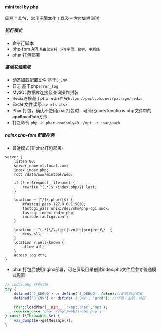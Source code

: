 #### mini tool by php

简易工具包，常用于脚本化工具及三方库集成测试

##### 运行模式

- 命令行脚本
- php-fpm API `路由仅支持 小写字母、数字、中划线`
- phar 打包部署

##### 基础功能集成

- 动态加载配置文件 基于`J_ENV`
- 日志 基于php`error_log`
- MySQL数据库连接及查询操作封装
- Redis连接基于php redis扩展`https://pecl.php.net/package/redis`
- Excel 文件读写`csv xls xlsx`
- Phar 打包，确认不使用phar打包时，可简化core/functions.php文件中的appBasePath方法
- 打包命令 `php -d phar.readonly=0 ./mpt -r phar/pack`

##### nginx php-fpm 配置样例

- 普通模式(非phar打包部署)

```
server {
    listen 80;
    server_name mt.local.com;
    index index.php;
    root /data/www/mintool/web;

    if (!-e $request_filename) {
        rewrite ^(.*)$ /index.php/$1 last;
    }

    location ~ [^/]\.php(/|$) {
        #fastcgi_pass 127.0.0.1:9000;
        fastcgi_pass unix:/dev/shm/php-cgi.sock;
        fastcgi_index index.php;
        include fastcgi.conf;
    }

    location ~ ^(.*)\/\.(git|svn|ht|project)\/  {
        deny all;
    }
    location /.well-known {
        allow all;
    }
    access_log off;
}
```

- phar 打包后使用nginx部署，可在同级目录创建index.php文件后参考普通模式配置

```php
// index.php 样例代码
try {
    defined('J_DEBUG') or define('J_DEBUG', false);//是否调试模式
    defined('J_ENV') or define('J_ENV', 'prod'); //环境｜主机｜项目

    Phar::loadPhar(__DIR__ .'/mpt.phar','mpt');
    require_once 'phar://mpt/web/index.php';
} catch (\Throwable $e) {
    var_dump($e->getMessage());
}
```